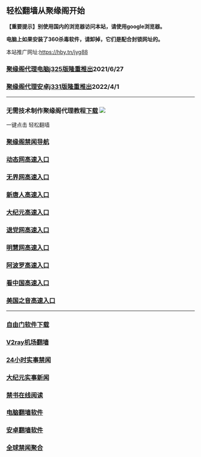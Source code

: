 ## 轻松翻墙从聚缘阁开始

**【重要提示】别使用国内的浏览器访问本站，请使用google浏览器。**

**电脑上如果安装了360杀毒软件，请卸掉，它们是配合封锁网址的。**

本站推广网址:https://hby.tn/jyg88

### [聚缘阁代理电脑j325版隆重推出](https://gitlab.com/juyuange/2/-/raw/master/j325dn.rar)2021/6/27

### [聚缘阁代理安卓j331版隆重推出](https://gitlab.com/j25414/jyg/-/raw/master/j331.apk)2022/4/1

***



### 无需技术制作聚缘阁代理教程[下载](https://gitlab.com/j25414/jyg/-/raw/master/jygdl.rar)  ![](http://daohang.juyuange.eu.org/j2.gif)

一键点击 轻松翻墙

### [聚缘阁禁闻导航](https://lihi2.cc/Er0u0)

### [动态网高速入口](https://lihi2.cc/5BSu9)

### [无界网高速入口](https://cut.tn/jyg666)

### [新唐人高速入口](https://cut.tn/jyg666)

### [大纪元高速入口](https://cut.tn/jyg666)

### [退党网高速入口](https://cut.tn/jyg666)

### [明慧网高速入口](https://cut.tn/jyg666)

### [阿波罗高速入口](https://cut.tn/jyg666)

### [看中国高速入口](https://cut.tn/jyg666)

### [美国之音高速入口](https://cut.tn/jyg666)
***






### [自由门软件下载](https://git.io/skyfree)

### [V2ray机场翻墙](https://github.com/bannedbook/fanqiang/wiki/V2ray%E6%9C%BA%E5%9C%BA)

### [24小时实事禁闻](https://github.com/fyvn2199/djy/blob/master/gb/n24hr.md?dfh#1)

### [大纪元实事新闻](https://github.com/fyvn2199/djy/blob/master/gb/nsc413.md?dfh#1)

### [禁书在线阅读](https://github.com/txyzum203/djy/blob/master/gb/9p.md?flntdtv#1)

### [电脑翻墙软件](https://github.com/Alvin9999/new-pac/wiki)

### [安卓翻墙软件](https://git.io/afq)

### [全球禁闻聚合](https://github.com/gfw-breaker/banned-news1/blob/master/README.md)












